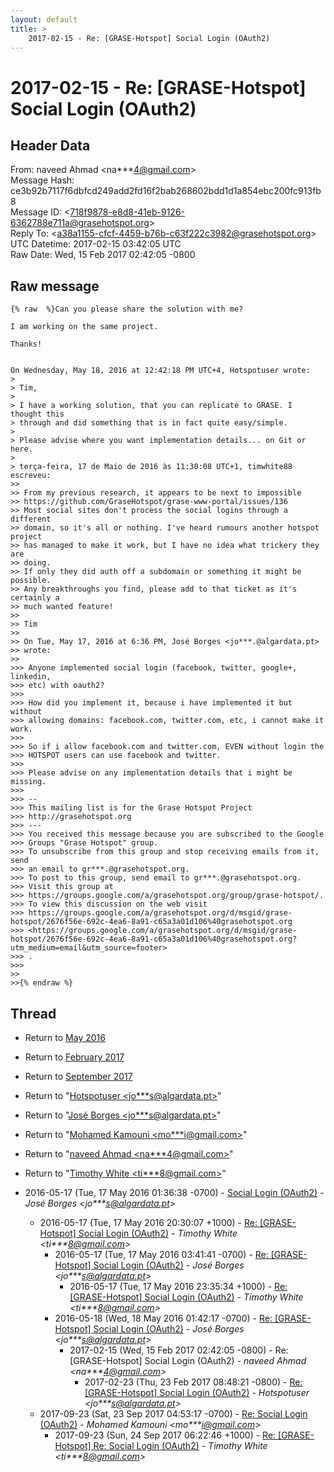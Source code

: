 ```yaml
---
layout: default
title: >
    2017-02-15 - Re: [GRASE-Hotspot] Social Login (OAuth2)
---
```


# 2017-02-15 - Re: [GRASE-Hotspot] Social Login (OAuth2)

## Header Data

From: naveed Ahmad \<na***4@gmail.com\><br>
Message Hash: ce3b92b7117f6dbfcd249add2fd16f2bab268602bdd1d1a854ebc200fc913fb8<br>
Message ID: \<718f9878-e8d8-41eb-9126-6362788e711a@grasehotspot.org\><br>
Reply To: \<a38a1155-cfcf-4459-b76b-c63f222c3982@grasehotspot.org\><br>
UTC Datetime: 2017-02-15 03:42:05 UTC<br>
Raw Date: Wed, 15 Feb 2017 02:42:05 -0800<br>

## Raw message

```
{% raw  %}Can you please share the solution with me?

I am working on the same project.

Thanks!


On Wednesday, May 18, 2016 at 12:42:18 PM UTC+4, Hotspotuser wrote:
>
> Tim,
>
> I have a working solution, that you can replicate to GRASE. I thought this 
> through and did something that is in fact quite easy/simple.
>
> Please advise where you want implementation details... on Git or here.
>
> terça-feira, 17 de Maio de 2016 às 11:30:08 UTC+1, timwhite88 escreveu:
>>
>> From my previous research, it appears to be next to impossible 
>> https://github.com/GraseHotspot/grase-www-portal/issues/136
>> Most social sites don't process the social logins through a different 
>> domain, so it's all or nothing. I've heard rumours another hotspot project 
>> has managed to make it work, but I have no idea what trickery they are 
>> doing.
>> If only they did auth off a subdomain or something it might be possible. 
>> Any breakthroughs you find, please add to that ticket as it's certainly a 
>> much wanted feature!
>>
>> Tim
>>
>> On Tue, May 17, 2016 at 6:36 PM, José Borges <jo***.@algardata.pt> 
>> wrote:
>>
>>> Anyone implemented social login (facebook, twitter, google+, linkedin, 
>>> etc) with oauth2?
>>>
>>> How did you implement it, because i have implemented it but without 
>>> allowing domains: facebook.com, twitter.com, etc, i cannot make it work.
>>>
>>> So if i allow facebook.com and twitter.com, EVEN without login the 
>>> HOTSPOT users can use facebook and twitter.
>>>
>>> Please advise on any implementation details that i might be missing.
>>>
>>> -- 
>>> This mailing list is for the Grase Hotspot Project 
>>> http://grasehotspot.org
>>> --- 
>>> You received this message because you are subscribed to the Google 
>>> Groups "Grase Hotspot" group.
>>> To unsubscribe from this group and stop receiving emails from it, send 
>>> an email to gr***.@grasehotspot.org.
>>> To post to this group, send email to gr***.@grasehotspot.org.
>>> Visit this group at 
>>> https://groups.google.com/a/grasehotspot.org/group/grase-hotspot/.
>>> To view this discussion on the web visit 
>>> https://groups.google.com/a/grasehotspot.org/d/msgid/grase-hotspot/2676f56e-692c-4ea6-8a91-c65a3a01d106%40grasehotspot.org 
>>> <https://groups.google.com/a/grasehotspot.org/d/msgid/grase-hotspot/2676f56e-692c-4ea6-8a91-c65a3a01d106%40grasehotspot.org?utm_medium=email&utm_source=footer>
>>> .
>>>
>>
>>{% endraw %}
```

## Thread

+ Return to [May 2016](/archive/2016/05)
+ Return to [February 2017](/archive/2017/02)
+ Return to [September 2017](/archive/2017/09)

+ Return to "[Hotspotuser <jo***s<span>@</span>algardata.pt>](/authors/jo___s_at_algardata_pt)"
+ Return to "[José Borges <jo***s<span>@</span>algardata.pt>](/authors/jo___s_at_algardata_pt)"
+ Return to "[Mohamed Kamouni <mo***i<span>@</span>gmail.com>](/authors/mo___i_at_gmail_com)"
+ Return to "[naveed Ahmad <na***4<span>@</span>gmail.com>](/authors/na___4_at_gmail_com)"
+ Return to "[Timothy White <ti***8<span>@</span>gmail.com>](/authors/ti___8_at_gmail_com)"

+ 2016-05-17 (Tue, 17 May 2016 01:36:38 -0700) - [Social Login (OAuth2)](/archive/2016/05/bb4f547673f1821af3666ab4415bdac7beb5571d34f804653192c5579c8420a3) - _José Borges \<jo***s@algardata.pt\>_
  + 2016-05-17 (Tue, 17 May 2016 20:30:07 +1000) - [Re: [GRASE-Hotspot] Social Login (OAuth2)](/archive/2016/05/b09ece4a750557e717b80009fb0a55884edc2220fae379867a5e285e7ef5cc22) - _Timothy White \<ti***8@gmail.com\>_
    + 2016-05-17 (Tue, 17 May 2016 03:41:41 -0700) - [Re: [GRASE-Hotspot] Social Login (OAuth2)](/archive/2016/05/7d8ee3c944d9f9579e41301934e3df2a199142cf8676cfb5af64ef20f86f50d4) - _José Borges \<jo***s@algardata.pt\>_
      + 2016-05-17 (Tue, 17 May 2016 23:35:34 +1000) - [Re: [GRASE-Hotspot] Social Login (OAuth2)](/archive/2016/05/3c8db7a76a60caeefec62d94bbf38a88a3c930eba01cd627439837718495635e) - _Timothy White \<ti***8@gmail.com\>_
    + 2016-05-18 (Wed, 18 May 2016 01:42:17 -0700) - [Re: [GRASE-Hotspot] Social Login (OAuth2)](/archive/2016/05/ca8adc8cf0acedfa6e492f53e98e0f73c7c3ab937176a862c425ed5513598b56) - _José Borges \<jo***s@algardata.pt\>_
      + 2017-02-15 (Wed, 15 Feb 2017 02:42:05 -0800) - Re: [GRASE-Hotspot] Social Login (OAuth2) - _naveed Ahmad \<na***4@gmail.com\>_
        + 2017-02-23 (Thu, 23 Feb 2017 08:48:21 -0800) - [Re: [GRASE-Hotspot] Social Login (OAuth2)](/archive/2017/02/060a7c2318882f780ad651492accb9831328406df6bd775179a4734169eaf16f) - _Hotspotuser \<jo***s@algardata.pt\>_
  + 2017-09-23 (Sat, 23 Sep 2017 04:53:17 -0700) - [Re: Social Login (OAuth2)](/archive/2017/09/23050a3aee4d5a4103b2f4c0ab291c9162d0d281f6c4bd13b2beaacf3cb93665) - _Mohamed Kamouni \<mo***i@gmail.com\>_
    + 2017-09-23 (Sun, 24 Sep 2017 06:22:46 +1000) - [Re: [GRASE-Hotspot] Re: Social Login (OAuth2)](/archive/2017/09/73e493c90e933170fd4dc31322c6c297e490646305a0a59bfcb6edf593dbf254) - _Timothy White \<ti***8@gmail.com\>_

